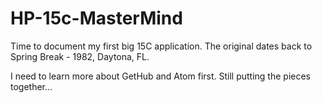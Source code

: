 # HP-15c-MasterMind

Time to document my first big 15C application. The original dates back to Spring Break - 1982, Daytona, FL.

I need to learn more about GetHub and Atom first.
Still putting the pieces together...
